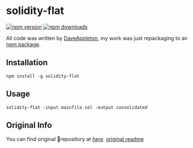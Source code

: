 # solidity-flat

[![npm version](https://img.shields.io/npm/v/solidity-flat.svg?style=flat-square)](https://www.npmjs.com/package/solidity-flat)
[![npm downloads](https://img.shields.io/npm/dm/solidity-flat.svg?style=flat-square)](https://www.npmjs.com/package/solidity-flat)


All code was written by [DaveAppleton](https://github.com/DaveAppleton), my work was just repackaging to an [npm package](https://www.npmjs.com/package/solidity-flat).

## Installation
```
npm install -g solidity-flat
```


## Usage
```
solidity-flat -input mainfile.sol -output consolidated
```

## Original Info
You can find original repository at [here](https://github.com/akombalabs/SolidityFlattery).
[original readme](./readme.bak.md) 
